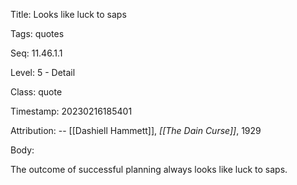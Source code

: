 Title:  Looks like luck to saps

Tags:   quotes

Seq:    11.46.1.1

Level:  5 - Detail

Class:  quote

Timestamp: 20230216185401

Attribution: -- [[Dashiell Hammett]], *[[The Dain Curse]]*, 1929

Body:

The outcome of successful planning always looks like luck to saps.

